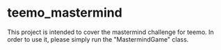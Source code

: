 # teemo_mastermind

This project is intended to cover the mastermind challenge for teemo. In order to use it, please simply run the "MastermindGame" class.
